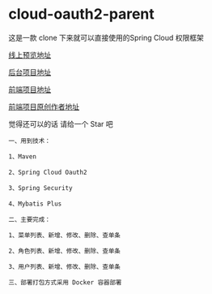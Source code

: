 # cloud-oauth2-parent

这是一款 clone 下来就可以直接使用的Spring Cloud 权限框架

[线上预览地址](http://39.96.167.196)

[后台项目地址](https://github.com/James-shuai/cloud-oauth2-parent.git)

[前端项目地址](https://github.com/James-shuai/vue-manage-system.git)

[前端项目原创作者地址](https://github.com/lin-xin/vue-manage-system.git)

觉得还可以的话 请给一个 Star 吧

    一、用到技术：

    1、Maven

    2、Spring Cloud Oauth2

    3、Spring Security

    4、Mybatis Plus

    二、主要完成：

    1、菜单列表、新增、修改、删除、查单条

    2、角色列表、新增、修改、删除、查单条

    3、用户列表、新增、修改、删除、查单条

    三、部署打包方式采用 Docker 容器部署
